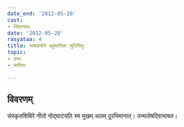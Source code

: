 ```yaml
---
date_end: '2012-05-20'
cast:
- विश्वनाथः
date: '2012-05-20'
rasyataa: 4
title: भाषाप्रयोगे बहुमानिता श्रुतिपितुः
topic:
- दम्भः
- मानिता

---
```


## विवरणम्
संस्कृतशिबिरे नीतो नोद्घाटयति स्म मुखम् अलम् दुरभिमानात्। तन्मातेषदिवाभाषत।


